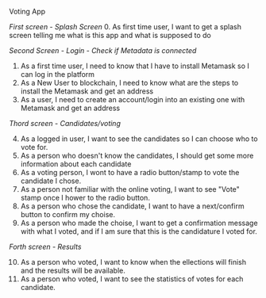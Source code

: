 Voting App

*First screen - Splash Screen*
0. As first time user, I want to get a splash screen telling me what is this app and what is supposed to do

 *Second Screen - Login - Check if Metadata is connected*

1. As a first time user, I need to know that I have to install Metamask so I can log in the platform
2. As a New User to blockchain, I need to know what are the steps to install the Metamask and get an address
3. As a user, I need to create an account/login into an existing one with Metamask and get an address

*Thord screen - Candidates/voting*

4. As a logged in user, I want to see the candidates so I can choose who to vote for.
5. As a person who doesn't know the candidates, I should get some more information about each candidate
6. As a voting person, I wont to have a radio button/stamp to vote the candidate I chose.
7. As a person not familiar with the online voting, I want to see "Vote" stamp once I hower to the radio button.
8. As a person who chose the candidate, I want to have a next/confirm button to confirm my choise.
9. As a person who made the choise, I want to get a confirmation message with what I voted, and if I am sure that this is the candidature I voted for.

*Forth screen - Results*

10. As a person who voted, I want to know when the ellections will finish and the results will be available.
11. As a person who voted, I want to see the statistics of votes for each candidate.
